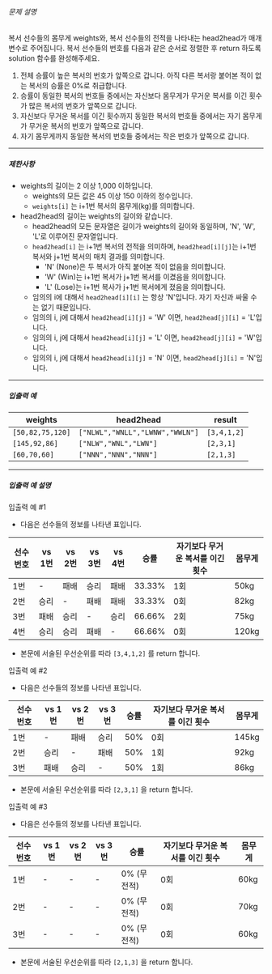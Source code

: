 <div class="guide-section-description">
      <h6 class="guide-section-title">문제 설명</h6>
      <div class="markdown solarized-dark"><p>복서 선수들의 몸무게 weights와, 복서 선수들의 전적을 나타내는 head2head가 매개변수로 주어집니다. 복서 선수들의 번호를 다음과 같은 순서로 정렬한 후 return 하도록 solution 함수를 완성해주세요.</p>

<ol>
<li>전체 승률이 높은 복서의 번호가 앞쪽으로 갑니다. 아직 다른 복서랑 붙어본 적이 없는 복서의 승률은 0%로 취급합니다.</li>
<li>승률이 동일한 복서의 번호들 중에서는 자신보다 몸무게가 무거운 복서를 이긴 횟수가 많은 복서의 번호가 앞쪽으로 갑니다.</li>
<li>자신보다 무거운 복서를 이긴 횟수까지 동일한 복서의 번호들 중에서는 자기 몸무게가 무거운 복서의 번호가 앞쪽으로 갑니다.</li>
<li>자기 몸무게까지 동일한 복서의 번호들 중에서는 작은 번호가 앞쪽으로 갑니다.</li>
</ol>

<hr>

<h5>제한사항</h5>

<ul>
<li>weights의 길이는 2 이상 1,000 이하입니다.

<ul>
<li>weights의 모든 값은 45 이상 150 이하의 정수입니다.</li>
<li><code>weights[i]</code> 는 i+1번 복서의 몸무게(kg)를 의미합니다.</li>
</ul></li>
<li>head2head의 길이는 weights의 길이와 같습니다.

<ul>
<li>head2head의 모든 문자열은 길이가 weights의 길이와 동일하며, &#39;N&#39;, &#39;W&#39;, &#39;L&#39;로 이루어진 문자열입니다.</li>
<li><code>head2head[i]</code> 는 i+1번 복서의 전적을 의미하며, <code>head2head[i][j]</code>는 i+1번 복서와 j+1번 복서의 매치 결과를 의미합니다.

<ul>
<li>&#39;N&#39; (None)은 두 복서가 아직 붙어본 적이 없음을 의미합니다.</li>
<li>&#39;W&#39; (Win)는 i+1번 복서가 j+1번 복서를 이겼음을 의미합니다.</li>
<li>&#39;L&#39; (Lose)는 i+1번 복사가 j+1번 복서에게 졌음을 의미합니다.</li>
</ul></li>
<li>임의의 i에 대해서 <code>head2head[i][i]</code> 는 항상 &#39;N&#39;입니다. 자기 자신과 싸울 수는 없기 때문입니다.</li>
<li>임의의 i, j에 대해서 <code>head2head[i][j]</code> = &#39;W&#39; 이면, <code>head2head[j][i]</code> = &#39;L&#39;입니다.</li>
<li>임의의 i, j에 대해서 <code>head2head[i][j]</code> = &#39;L&#39; 이면, <code>head2head[j][i]</code> = &#39;W&#39;입니다.</li>
<li>임의의 i, j에 대해서 <code>head2head[i][j]</code> = &#39;N&#39; 이면, <code>head2head[j][i]</code> = &#39;N&#39;입니다.</li>
</ul></li>
</ul>

<hr>

<h5>입출력 예</h5>
<table class="table">
        <thead><tr>
<th>weights</th>
<th>head2head</th>
<th>result</th>
</tr>
</thead>
        <tbody><tr>
<td><code>[50,82,75,120]</code></td>
<td><code>[&quot;NLWL&quot;,&quot;WNLL&quot;,&quot;LWNW&quot;,&quot;WWLN&quot;]</code></td>
<td><code>[3,4,1,2]</code></td>
</tr>
<tr>
<td><code>[145,92,86]</code></td>
<td><code>[&quot;NLW&quot;,&quot;WNL&quot;,&quot;LWN&quot;]</code></td>
<td><code>[2,3,1]</code></td>
</tr>
<tr>
<td><code>[60,70,60]</code></td>
<td><code>[&quot;NNN&quot;,&quot;NNN&quot;,&quot;NNN&quot;]</code></td>
<td><code>[2,1,3]</code></td>
</tr>
</tbody>
      </table>
<hr>

<h5>입출력 예 설명</h5>

<p>입출력 예 #1</p>

<ul>
<li>다음은 선수들의 정보를 나타낸 표입니다.</li>
</ul>
<table class="table">
        <thead><tr>
<th>선수 번호</th>
<th>vs 1번</th>
<th>vs 2번</th>
<th>vs 3번</th>
<th>vs 4번</th>
<th>승률</th>
<th>자기보다 무거운 복서를 이긴 횟수</th>
<th>몸무게</th>
</tr>
</thead>
        <tbody><tr>
<td>1번</td>
<td>-</td>
<td>패배</td>
<td>승리</td>
<td>패배</td>
<td>33.33%</td>
<td>1회</td>
<td>50kg</td>
</tr>
<tr>
<td>2번</td>
<td>승리</td>
<td>-</td>
<td>패배</td>
<td>패배</td>
<td>33.33%</td>
<td>0회</td>
<td>82kg</td>
</tr>
<tr>
<td>3번</td>
<td>패배</td>
<td>승리</td>
<td>-</td>
<td>승리</td>
<td>66.66%</td>
<td>2회</td>
<td>75kg</td>
</tr>
<tr>
<td>4번</td>
<td>승리</td>
<td>승리</td>
<td>패배</td>
<td>-</td>
<td>66.66%</td>
<td>0회</td>
<td>120kg</td>
</tr>
</tbody>
      </table>
<ul>
<li>본문에 서술된 우선순위를 따라 <code>[3,4,1,2]</code> 를 return 합니다.</li>
</ul>

<p>입출력 예 #2</p>

<ul>
<li>다음은 선수들의 정보를 나타낸 표입니다.</li>
</ul>
<table class="table">
        <thead><tr>
<th>선수 번호</th>
<th>vs 1번</th>
<th>vs 2번</th>
<th>vs 3번</th>
<th>승률</th>
<th>자기보다 무거운 복서를 이긴 횟수</th>
<th>몸무게</th>
</tr>
</thead>
        <tbody><tr>
<td>1번</td>
<td>-</td>
<td>패배</td>
<td>승리</td>
<td>50%</td>
<td>0회</td>
<td>145kg</td>
</tr>
<tr>
<td>2번</td>
<td>승리</td>
<td>-</td>
<td>패배</td>
<td>50%</td>
<td>1회</td>
<td>92kg</td>
</tr>
<tr>
<td>3번</td>
<td>패배</td>
<td>승리</td>
<td>-</td>
<td>50%</td>
<td>1회</td>
<td>86kg</td>
</tr>
</tbody>
      </table>
<ul>
<li>본문에 서술된 우선순위를 따라 <code>[2,3,1]</code> 을 return 합니다.</li>
</ul>

<p>입출력 예 #3</p>

<ul>
<li>다음은 선수들의 정보를 나타낸 표입니다.</li>
</ul>
<table class="table">
        <thead><tr>
<th>선수 번호</th>
<th>vs 1번</th>
<th>vs 2번</th>
<th>vs 3번</th>
<th>승률</th>
<th>자기보다 무거운 복서를 이긴 횟수</th>
<th>몸무게</th>
</tr>
</thead>
        <tbody><tr>
<td>1번</td>
<td>-</td>
<td>-</td>
<td>-</td>
<td>0% (무전적)</td>
<td>0회</td>
<td>60kg</td>
</tr>
<tr>
<td>2번</td>
<td>-</td>
<td>-</td>
<td>-</td>
<td>0% (무전적)</td>
<td>0회</td>
<td>70kg</td>
</tr>
<tr>
<td>3번</td>
<td>-</td>
<td>-</td>
<td>-</td>
<td>0% (무전적)</td>
<td>0회</td>
<td>60kg</td>
</tr>
</tbody>
      </table>
<ul>
<li>본문에 서술된 우선순위를 따라 <code>[2,1,3]</code> 을 return 합니다.</li>
</ul>
</div>
    </div>
